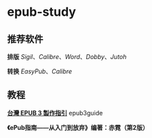 # epub-study
## 推荐软件

**排版**
_Sigil_、_Calibre_、_Word_、_Dobby_、_Jutoh_

**转换**
_EasyPub_、_Calibre_
## 教程

[**台灣 EPUB 3 製作指引**](https://github.com/w3c/epubcheck)
epub3guide

**《ePub指南——从入门到放弃》编著：赤霓（第2版）**
